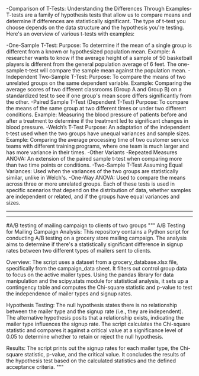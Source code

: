 -Comparison of T-Tests: Understanding the Differences Through Examples-
T-tests are a family of hypothesis tests that allow us to compare means and determine if differences are statistically significant. The type of t-test you choose depends on the data structure and the hypothesis you're testing. Here's an overview of various t-tests with examples:

-One-Sample T-Test:
Purpose: To determine if the mean of a single group is different from a known or hypothesized population mean.
Example: A researcher wants to know if the average height of a sample of 50 basketball players is different from the general population average of 6 feet. The one-sample t-test will compare the sample mean against the population mean.
-Independent Two-Sample T-Test:
Purpose: To compare the means of two unrelated groups on the same dependent variable.
Example: Comparing the average scores of two different classrooms (Group A and Group B) on a standardized test to see if one group's mean score differs significantly from the other.
-Paired Sample T-Test (Dependent T-Test)
Purpose: To compare the means of the same group at two different times or under two different conditions.
Example: Measuring the blood pressure of patients before and after a treatment to determine if the treatment led to significant changes in blood pressure.
-Welch’s T-Test
Purpose: An adaptation of the independent t-test used when the two groups have unequal variances and sample sizes.
Example: Comparing the average processing time of two customer service teams with different training programs, where one team is much larger and has more variance in their times.
-Other Variants
-Repeated Measures ANOVA: An extension of the paired sample t-test when comparing more than two time points or conditions.
-Two-Sample T-Test Assuming Equal Variances: Used when the variances of the two groups are statistically similar, unlike in Welch's.
-One-Way ANOVA: Used to compare the means across three or more unrelated groups.
Each of these tests is used in specific scenarios that depend on the distribution of data, whether samples are independent or related, and if the groups have equal variances and sizes.

--------------------------------
--------------------------------

#A/B testing of mailing campaign to clients of two groups
"""
A/B Testing for Mailing Campaign Analysis:
This repository contains a Python script for conducting A/B testing on a grocery store mailing campaign. The analysis aims to determine if 
there's a statistically significant difference in signup rates between two different types of mailers sent to clients.

Overview:
The script uses a dataset from a grocery_database.xlsx file, specifically from the campaign_data sheet. It filters out control group data
to focus on the active mailer types. Using the pandas library for data manipulation and the scipy.stats module for statistical analysis,
it sets up a contingency table and computes the Chi-square statistic and p-value to test the independence of mailer types and signup rates.

Hypothesis Testing:
The null hypothesis states there is no relationship between the mailer type and the signup rate (i.e., they are independent). The alternative
hypothesis posits that a relationship exists, indicating the mailer type influences the signup rate. The script calculates the Chi-square statistic
and compares it against a critical value at a significance level of 0.05 to determine whether to retain or reject the null hypothesis.

Results:
The script prints out the signup rates for each mailer type, the Chi-square statistic, p-value, and the critical value. It concludes the results 
of the hypothesis test based on the calculated statistics and the defined acceptance criteria.
"""
